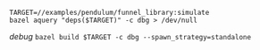```
TARGET=//examples/pendulum/funnel_library:simulate
bazel aquery "deps($TARGET)" -c dbg > /dev/null
```


*debug*
`bazel build $TARGET -c dbg --spawn_strategy=standalone`